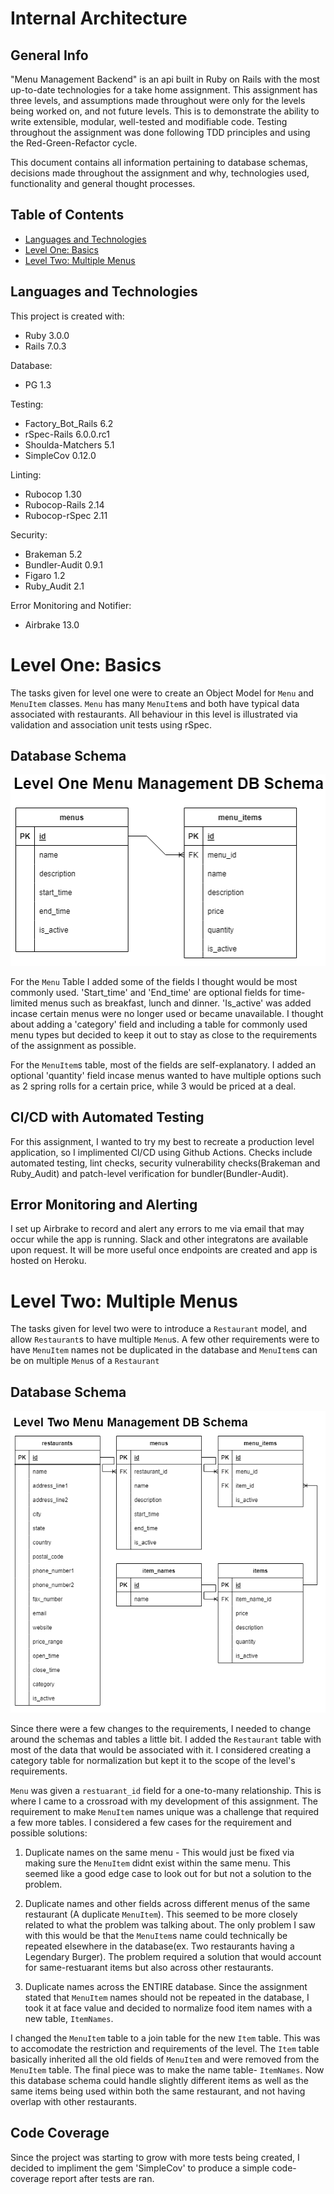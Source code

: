 # Internal Architecture

## General Info

"Menu Management Backend" is an api built in Ruby on Rails with the most up-to-date technologies for a take home assignment. This assignment has three levels, and assumptions made throughout were only for the levels being worked on, and not future levels. This is to demonstrate the ability to write extensible, modular, well-tested and modifiable code. Testing throughout the assignment was done following TDD principles and using the Red-Green-Refactor cycle.

This document contains all information pertaining to database schemas, decisions made throughout the assignment and why, technologies used, functionality and general thought processes. 

## Table of Contents
* [Languages and Technologies](#languages-and-technologies)
* [Level One: Basics](#level-one-basics)
* [Level Two: Multiple Menus](#level-two-multiple-menus)

## Languages and Technologies
This project is created with:
* Ruby 3.0.0
* Rails 7.0.3

Database:
* PG 1.3

Testing:
* Factory_Bot_Rails 6.2
* rSpec-Rails 6.0.0.rc1
* Shoulda-Matchers 5.1
* SimpleCov 0.12.0

Linting:
* Rubocop 1.30
* Rubocop-Rails 2.14
* Rubocop-rSpec 2.11

Security:
* Brakeman 5.2
* Bundler-Audit 0.9.1
* Figaro 1.2
* Ruby_Audit 2.1

Error Monitoring and Notifier:
* Airbrake 13.0

# Level One: Basics

The tasks given for level one were to create an Object Model for `Menu` and `MenuItem` classes. `Menu` has many `MenuItem`s and both have typical data associated with restaurants. All behaviour in this level is illustrated via validation and association unit tests using rSpec.

## Database Schema

![Level 1 Schema](./images/level-one-db-schema.png)

For the `Menu` Table I added some of the fields I thought would be most commonly used. 'Start_time' and 'End_time' are optional fields for time-limited menus such as breakfast, lunch and dinner. 'Is_active' was added incase certain menus were no longer used or became unavailable. I thought about adding a 'category' field and including a table for commonly used menu types but decided to keep it out to stay as close to the requirements of the assignment as possible.

For the `MenuItem`s table, most of the fields are self-explanatory. I added an optional 'quantity' field incase menus wanted to have multiple options such as 2 spring rolls for a certain price, while 3 would be priced at a deal. 

## CI/CD with Automated Testing

For this assignment, I wanted to try my best to recreate a production level application, so I implimented CI/CD using Github Actions. Checks include automated testing, lint checks, security vulnerability checks(Brakeman and Ruby_Audit) and patch-level verification for bundler(Bundler-Audit).

## Error Monitoring and Alerting

I set up Airbrake to record and alert any errors to me via email that may occur while the app is running. Slack and other integratons are available upon request. It will be more useful once endpoints are created and app is hosted on Heroku.

# Level Two: Multiple Menus

The tasks given for level two were to introduce a `Restaurant` model, and allow `Restaurant`s to have multiple `Menu`s. A few other requirements were to have `MenuItem` names not be duplicated in the database and `MenuItem`s can be on multiple `Menu`s of a `Restaurant`

## Database Schema

![Level 2 Schema](./images/level-two-db-schema.png)

Since there were a few changes to the requirements, I needed to change around the schemas and tables a little bit. I added the `Restaurant` table with most of the data that would be associated with it. I considered creating a category table for normalization but kept it to the scope of the level's requirements. 

`Menu` was given a `restuarant_id` field for a one-to-many relationship. This is where I came to a crossroad with my development of this assignment. The requirement to make `MenuItem` names unique was a challenge that required a few more tables. I considered a few cases for the requirement and possible solutions:

1. Duplicate names on the same menu - This would just be fixed via making sure the `MenuItem` didnt exist within the same menu. This seemed like a good edge case to look out for but not a solution to the problem.

2. Duplicate names and other fields across different menus of the same restaurant (A duplicate `MenuItem`). This seemed to be more closely related to what the problem was talking about. The only problem I saw with this would be that the `MenuItem`s name could technically be repeated elsewhere in the database(ex. Two restaurants having a Legendary Burger). The problem required a solution that would account for same-restuarant items but also across other restaurants.

3. Duplicate names across the ENTIRE database. Since the assignment stated that `MenuItem` names should not be repeated in the database, I took it at face value and decided to normalize food item names with a new table, `ItemNames`.

I changed the `MenuItem` table to a join table for the new `Item` table. This was to accomodate the restriction and requirements of the level. The `Item` table basically inherited all the old fields of `MenuItem` and were removed from the `MenuItem` table. The final piece was to make the name table- `ItemNames`. Now this database schema could handle slightly different items as well as the same items being used within both the same restaurant, and not having overlap with other restaurants.

## Code Coverage

Since the project was starting to grow with more tests being created, I decided to impliment the gem 'SimpleCov' to produce a simple code-coverage report after tests are ran.




